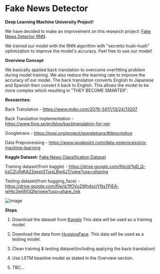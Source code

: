 # Fake News Detector

**Deep Learning Machine University Project!**

We have decided to make an improvement on this research project: [Fake News Detector RNN](https://www.kaggle.com/code/muhammadwaseem123/fake-news-detector-rnn).

We trained our model with the RNN algorithm with "secretto hush-hush" optimization to improve the model's accuracy. Feel free to use our model!

**Overview Concept**

We basically applied back translation to overcome overfitting problem during model training. We also reduce the learning rate to improve the accuracy of our model. The back translation converts English to Japanese and Spanish then convert it back to English. This allows the model to be more complex which resulting in "THEY BECOME SMARTER".

**Researches:**

Back Translation - https://www.mdpi.com/2076-3417/13/24/13207

Back Translation Implementation - https://www.fiive.se/en/blog/backtranslation-for-ner

Googletrans - https://pypi.org/project/googletrans/#description

Data Preprocessing - https://www.javatpoint.com/data-preprocessing-machine-learning

**Kaggle Dataset:**
[Fake News Classification Dataset](https://www.kaggle.com/datasets/saurabhshahane/fake-news-classification?resource=download&select=WELFake_Dataset.csv)

Training dataset(from kaggle) - https://drive.google.com/file/d/1gD_Q-ksCZlJfgKA22qxpt3TujxLBw4JT/view?usp=sharing

Testing dataset(from hugging_face) - https://drive.google.com/file/d/1fOVo2Wh4scjYNs7PjEA-wHtc3wlWGQfe/view?usp=share_link

![image](https://github.com/user-attachments/assets/48ea163d-617b-47e4-afbf-4cceb86363ae)

**Steps**

1. Download the dataset from [Kaggle](https://www.kaggle.com/code/muhammadwaseem123/fake-news-detector-rnn) This data will be used as a training model.

2. Download the data from [HuggingFace](https://drive.google.com/file/d/1fOVo2Wh4scjYNs7PjEA-wHtc3wlWGQfe/view). This data will be used as a testing model.

3. Clean training & testing dataset(including applying the back translation)

4. Use LSTM baseline model as stated in the Overview section.

5. TBC...
